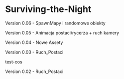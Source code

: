 # Surviving-the-Night

Version 0.06 - SpawnMapy i randomowe obiekty

Version 0.05 - Animacja postaci/rycerza + ruch kamery

Version 0.04 - Nowe Assety

Version 0.03 - Ruch_Postaci

test-cos

Version 0.02 - Ruch_Postaci
